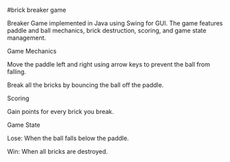 #brick breaker game 

Breaker Game implemented in Java using Swing for GUI. The game features paddle and ball mechanics, brick destruction, scoring, and game state management.

Game Mechanics

Move the paddle left and right using arrow keys to prevent the ball from falling.

Break all the bricks by bouncing the ball off the paddle.


Scoring

Gain points for every brick you break.


Game State

Lose: When the ball falls below the paddle.

Win: When all bricks are destroyed.
